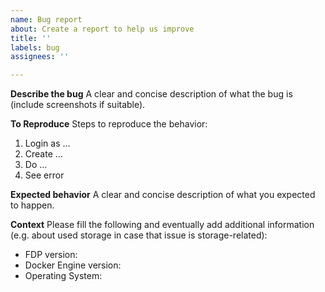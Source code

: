 ```yaml
---
name: Bug report
about: Create a report to help us improve
title: ''
labels: bug
assignees: ''

---
```


**Describe the bug**
A clear and concise description of what the bug is (include screenshots if suitable).

**To Reproduce**
Steps to reproduce the behavior:
1. Login as ...
2. Create ...
3. Do ...
4. See error

**Expected behavior**
A clear and concise description of what you expected to happen.

**Context**
Please fill the following and eventually add additional information (e.g. about used storage in case that issue is storage-related):
- FDP version:
- Docker Engine version:
- Operating System:
